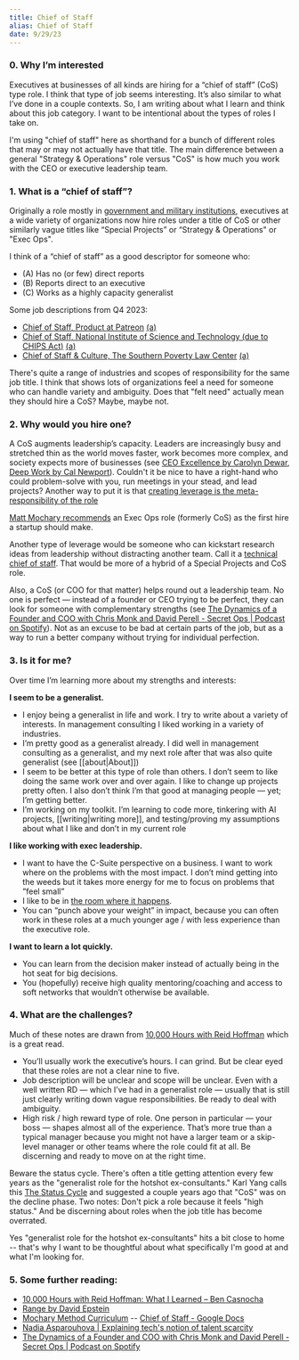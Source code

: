 ```yaml
---
title: Chief of Staff
alias: Chief of Staff
date: 9/29/23
---
```

### 0. Why I’m interested
Executives at businesses of all kinds are hiring for a “chief of staff” (CoS) type role. I think that type of job seems interesting. It’s also similar to what I’ve done in a couple contexts. So, I am writing about what I learn and think about this job category. I want to be intentional about the types of roles I take on. 

I'm using "chief of staff" here as shorthand for a bunch of different roles that may or may not actually have that title. The main difference between a general "Strategy & Operations" role versus "CoS" is how much you work with the CEO or executive leadership team. 

### 1. What is a “chief of staff”?
Originally a role mostly in [government and military institutions](https://en.wikipedia.org/wiki/Chief_of_staff), executives at a wide variety of organizations now hire roles under a title of CoS or other similarly vague titles like “Special Projects” or “Strategy & Operations" or "Exec Ops".

I think of a “chief of staff” as a good descriptor for someone who:
- (A) Has no (or few) direct reports
- (B) Reports direct to an executive 
- (C) Works as a highly capacity generalist

Some job descriptions from Q4 2023:
- [Chief of Staff, Product at Patreon](https://wellfound.com/jobs/2806612-chief-of-staff-product) [(a)](https://web.archive.org/web/20231007150208/https://wellfound.com/jobs/2806612-chief-of-staff-product)
- [Chief of Staff, National Institute of Science and Technology (due to CHIPS Act)](https://www.usajobs.gov/job/752218200) [(a)](https://web.archive.org/web/20231007150643/https://www.usajobs.gov/job/752218200)
- [Chief of Staff & Culture, The Southern Poverty Law Center](https://www.on-ramps.com/jobs/2985) [(a)](https://web.archive.org/web/20231007151507/https://www.on-ramps.com/jobs/2985)

There's quite a range of industries and scopes of responsibility for the same job title. I think that shows lots of organizations feel a need for someone who can handle variety and ambiguity. Does that "felt need" actually mean they should hire a CoS? Maybe, maybe not. 

### 2. Why would you hire one?
A CoS augments leadership’s capacity. Leaders are increasingly busy and stretched thin as the world moves faster, work becomes more complex, and society expects more of businesses (see [CEO Excellence by Carolyn Dewar](https://www.goodreads.com/en/book/show/58438620), [Deep Work by Cal Newport](https://www.goodreads.com/en/book/show/25744928)). Couldn't it be nice to have a right-hand who could problem-solve with you, run meetings in your stead, and lead projects? Another way to put it is that [creating leverage is the meta-responsibility of the role](https://medium.com/chiefofstaffnetwork/state-of-chief-of-staff-in-tech-2021-3b188c7eb4a) 

[Matt Mochary recommends](https://docs.google.com/document/d/1-tcubUwvktoV-Ou3bB6ynk2LLwNzdT3D_p_ILreyR_A/edit) an Exec Ops role (formerly CoS) as the first hire a startup should make. 

Another type of leverage would be someone who can kickstart research ideas from leadership without distracting another team. Call it a [technical chief of staff](https://twitter.com/Suhail/status/1480642842296938496). That would be more of a hybrid of a Special Projects and CoS role. 

Also, a CoS (or COO for that matter) helps round out a leadership team. No one is perfect — instead of a founder or CEO trying to be perfect, they can look for someone with complementary strengths (see [The Dynamics of a Founder and COO with Chris Monk and David Perell - Secret Ops | Podcast on Spotify](https://open.spotify.com/episode/0D063ZgE4znworkattobBf?si=B1ZOihyQTHqT6_Vr55bwqQ)). Not as an excuse to be bad at certain parts of the job, but as a way to run a better company without trying for individual perfection. 

### 3. Is it for me?
Over time I’m learning more about my strengths and interests:

**I seem to be a generalist.** 
- I enjoy being a generalist in life and work. I try to write about a variety of interests. In management consulting I liked working in a variety of industries. 
- I’m pretty good as a generalist already. I did well in management consulting as a generalist, and my next role after that was also quite generalist (see [[about|About]])
- I seem to be better at this type of role than others. I don’t seem to like doing the same work over and over again. I like to change up projects pretty often. I also don’t think I’m that good at managing people — yet; I’m getting better. 
- I’m working on my toolkit. I’m learning to code more, tinkering with AI projects, [[writing|writing more]], and testing/proving my assumptions about what I like and don’t in my current role 

**I like working with exec leadership.**
- I want to have the C-Suite perspective on a business. I want to work where on the problems with the most impact. I don’t mind getting into the weeds but it takes more energy for me to focus on problems that ”feel small”
- I like to be in [the room where it happens](https://www.youtube.com/watch?v=UMD14n4UOVQ). 
- You can “punch above your weight” in impact, because you can often work in these roles at a much younger age / with less experience than the executive role. 

**I want to learn a lot quickly.**
- You can learn from the decision maker instead of actually being in the hot seat for big decisions. 
- You (hopefully) receive high quality mentoring/coaching and access to soft networks that wouldn’t otherwise be available. 

### 4. What are the challenges?
Much of these notes are drawn from [10,000 Hours with Reid Hoffman](https://casnocha.com/reid-hoffman-lessons) which is a great read. 
- You’ll usually work the executive’s hours. I can grind. But be clear eyed that these roles are not a clear nine to five. 
- Job description will be unclear and scope will be unclear. Even with a well written RD — which I’ve had in a generalist role — usually that is still just clearly writing down vague responsibilities. Be ready to deal with ambiguity. 
- High risk / high reward type of role. One person in particular — your boss — shapes almost all of the experience. That’s more true than a typical manager because you might not have a larger team or a skip-level manager or other teams where the role could fit at all. Be discerning and ready to move on at the right time. 

Beware the status cycle. There's often a title getting attention every few years as the "generalist role for the hotshot ex-consultants." Karl Yang calls this [The Status Cycle](https://chiefofstuff.substack.com/p/the-job-status-cycle) and suggested a couple years ago that "CoS" was on the decline phase. Two notes: Don't pick a role because it feels "high status." And be discerning about roles when the job title has become overrated. 

Yes "generalist role for the hotshot ex-consultants" hits a bit close to home -- that's why I want to be thoughtful about what specifically I'm good at and what I'm looking for. 
### 5. Some further reading:
- [10,000 Hours with Reid Hoffman: What I Learned – Ben Casnocha](https://casnocha.com/reid-hoffman-lessons)
- [Range by David Epstein](https://www.goodreads.com/book/show/41795733-range)
- [Mochary Method Curriculum](https://docs.google.com/document/d/18FiJbYn53fTtPmphfdCKT2TMWH-8Y2L-MLqDk-MFV4s/mobilebasic#) -- [Chief of Staff - Google Docs](https://docs.google.com/document/d/1-tcubUwvktoV-Ou3bB6ynk2LLwNzdT3D_p_ILreyR_A/edit)
- [Nadia Asparouhova | Explaining tech's notion of talent scarcity](https://nadia.xyz/top-talent)
- [The Dynamics of a Founder and COO with Chris Monk and David Perell - Secret Ops | Podcast on Spotify](https://open.spotify.com/episode/0D063ZgE4znworkattobBf?si=B1ZOihyQTHqT6_Vr55bwqQ)